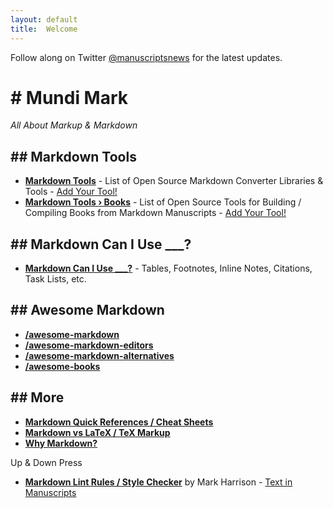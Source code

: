 ```yaml
---
layout: default
title:  Welcome
---
```


Follow along on Twitter [@manuscriptsnews](https://twitter.com/manuscriptsnews) for the latest updates.

# \# Mundi Mark

_All About Markup & Markdown_


## \## Markdown Tools

- [**Markdown Tools**](http://mundimark.github.io/markdown-tools) - List of Open Source Markdown Converter Libraries & Tools - [Add Your Tool!](https://github.com/mundimark/markdown-tools)
- [**Markdown Tools › Books**](http://mundimark.github.io/markdown-tools-books) - List of Open Source Tools for Building / Compiling Books from Markdown Manuscripts - [Add Your Tool!](https://github.com/mundimark/markdown-tools-books)


## \## Markdown Can I Use \_\_\_?

- [**Markdown Can I Use \_\_\_?**](http://mundimark.github.io/markdown-can-i-use) - Tables, Footnotes, Inline Notes, Citations, Task Lists, etc.

<!-- todo: check best way to escape triple ___ - escape needed? before ? char ?? -->


## \## Awesome Markdown

- [**/awesome-markdown**](https://github.com/mundimark/awesome-markdown)
- [**/awesome-markdown-editors**](https://github.com/mundimark/awesome-markdown-editors)
- [**/awesome-markdown-alternatives**](https://github.com/mundimark/awesome-markdown-alternatives)
- [**/awesome-books**](https://github.com/mundimark/awesome-books)


## \## More

- [**Markdown Quick References / Cheat Sheets**](https://github.com/mundimark/quickrefs)
- [**Markdown vs LaTeX / TeX Markup**](https://github.com/mundimark/markdown-vs-latex)
- [**Why Markdown?**](https://github.com/mundimark/why-markdown)

Up & Down Press

- [**Markdown Lint Rules / Style Checker**](http://updownpress.github.io/markdown-lint) by Mark Harrison   - [Text in Manuscripts](https://github.com/updownpress/markdown-lint)
